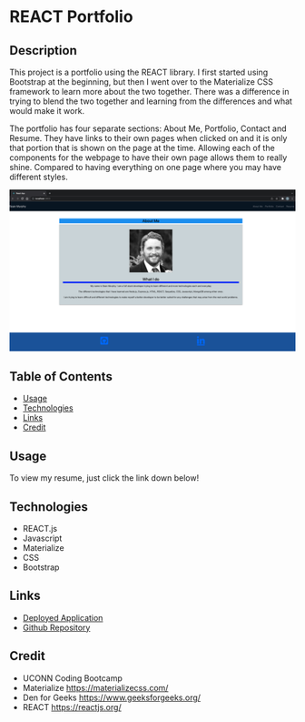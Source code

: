 # REACT Portfolio

## Description

This project is a portfolio using the REACT library. I first started using Bootstrap at the beginning, but then I went over to the Materialize CSS framework to learn more about the two together. There was a difference in trying to blend the two together and learning from the differences and what would make it work. 

The portfolio has four separate sections: About Me, Portfolio, Contact and Resume. They have links to their own pages when clicked on and it is only that portion that is shown on the page at the time. Allowing each of the components for the webpage to have their own page allows them to really shine. Compared to having everything on one page where you may have different styles. 

![Screenshot](./src/assets/images/frontPage.png)

## Table of Contents
 * [Usage](#usage)
 * [Technologies](#technologies)
 * [Links](#links)
 * [Credit](#credit)


## Usage

To view my resume, just click the link down below!

## Technologies
 * REACT.js
 * Javascript
 * Materialize
 * CSS
 * Bootstrap

## Links
 * [Deployed Application](https://smurphy7326.github.io/good-react-portfolio/)
 * [Github Repository](https://github.com/smurphy7326/good-react-portfolio)

 ## Credit
* UCONN Coding Bootcamp
* Materialize https://materializecss.com/
* Den for Geeks https://www.geeksforgeeks.org/
* REACT https://reactjs.org/


